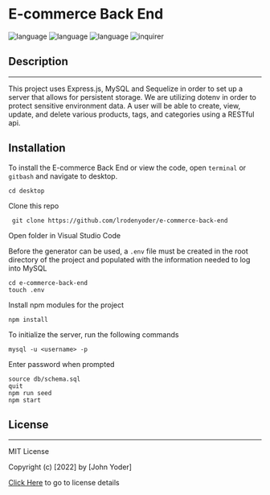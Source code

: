 # E-commerce Back End
  
  ![language](https://img.shields.io/badge/language-dotenv-red)
  ![language](https://img.shields.io/badge/language-Express.js-yellow)
  ![language](https://img.shields.io/badge/language-MySQL-Blue)
  ![inquirer](https://img.shields.io/badge/language-Sequelize-blue)


  ## Description

  ----------------------

  This project uses Express.js, MySQL and Sequelize in order to set up a server that allows for persistent storage. We are utilizing dotenv in order to protect sensitive environment data. A user will be able to create, view, update, and delete various products, tags, and categories using a RESTful api.

  
 ## Installation

 To install the E-commerce Back End or view the code, open `terminal` or `gitbash` and navigate to desktop.

    cd desktop


Clone this repo

     git clone https://github.com/lrodenyoder/e-commerce-back-end
  
Open folder in Visual Studio Code

Before the generator can be used, a `.env` file must be created in the root directory of the project and populated with the information needed to log into MySQL

    cd e-commerce-back-end
    touch .env

Install npm modules for the project

    npm install

To initialize the server, run the following commands

    mysql -u <username> -p

Enter password when prompted
    
    source db/schema.sql
    quit
    npm run seed
    npm start

   
 ## License

  -----------------------

  MIT License 

  Copyright (c) [2022] by [John Yoder]

  [Click Here](https://choosealicense.com/licenses/mit/) to go to license details